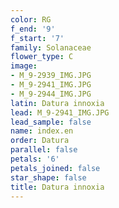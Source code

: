```yaml
---
color: RG
f_end: '9'
f_start: '7'
family: Solanaceae
flower_type: C
image:
- M_9-2939_IMG.JPG
- M_9-2941_IMG.JPG
- M_9-2944_IMG.JPG
latin: Datura innoxia
lead: M_9-2941_IMG.JPG
lead_sample: false
name: index.en
order: Datura
parallel: false
petals: '6'
petals_joined: false
star_shape: false
title: Datura innoxia
---
```

